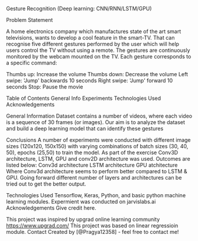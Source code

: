 Gesture Recognition (Deep learning: CNN/RNN/LSTM/GPU)

Problem Statement

A home electronics company which manufactures state of the art smart televisions, wants to develop a cool feature in the smart-TV. That can recognise five different gestures performed by the user which will help users control the TV without using a remote. The gestures are continuously monitored by the webcam mounted on the TV. Each gesture corresponds to a specific command:

Thumbs up: Increase the volume
Thumbs down: Decrease the volume
Left swipe: 'Jump' backwards 10 seconds
Right swipe: 'Jump' forward 10 seconds
Stop: Pause the movie

Table of Contents
General Info
Experiments
Technologies Used
Acknowledgements

General Information
Dataset contains a number of videos, where each video is a sequence of 30 frames (or images). Our aim is to analyze the dataset and build a deep learning model that can identify these gestures

Conclusions
A number of experiments were conducted with different image sizes (120x120, 150x150) with varying combinations of batch sizes (30, 40, 50), epochs (25,50) to train the model. As part of the exercise Conv3D architecture, LSTM, GPU and conv2D architecture was used. Outcomes are listed below:
Conv3d architecture
LSTM architecture
GPU atchitecture
Where Conv3d architecture seems to perform better compared to LSTM & GPU. Going forward different number of layers and architectures can be tried out to get the better output.

Technologies Used
Tensorflow, Keras, Python, and basic python machine learning modules.
Expermient was conducted on jarvislabs.ai
Acknowledgements
Give credit here.

This project was inspired by upgrad online learning community https://www.upgrad.com/
This project was based on linear regressioin module.
Contact
Created by [@Pragya12358] - feel free to contact me!
